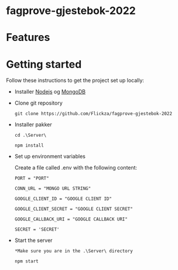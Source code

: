# fagprove-gjestebok-2022
# Features
# Getting started
Follow these instructions to get the project set up locally:
- Installer [Nodejs](https://nodejs.org/en/) og [MongoDB](https://www.mongodb.com/download-center/community)

- Clone git repository

    ```
    git clone https://github.com/Flickza/fagprove-gjestebok-2022
    ```

- Installer pakker  
    ```
    cd .\Server\

    npm install
    ```
- Set up environment variables

    Create a file called .env with the following content:

    ```
    PORT = "PORT"

    CONN_URL = "MONGO URL STRING"

    GOOGLE_CLIENT_ID = "GOOGLE CLIENT ID"

    GOOGLE_CLIENT_SECRET = "GOOGLE CLIENT SECRET"

    GOOGLE_CALLBACK_URI = "GOOGLE CALLBACK URI"

    SECRET = 'SECRET'

    ```  
- Start the server  

    ```  
    *Make sure you are in the .\Server\ directory  

    npm start  

    ```  
